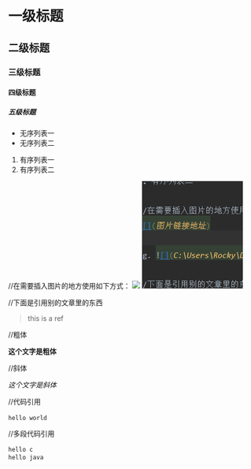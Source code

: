 # 一级标题
## 二级标题
### 三级标题
#### 四级标题
##### 五级标题

- 无序列表一
- 无序列表二
1. 有序列表一
2. 有序列表二

//在需要插入图片的地方使用如下方式：
![](图片链接地址)
![](./image/test.png)


//下面是引用别的文章里的东西
> this is a ref

//粗体

**这个文字是粗体**

//斜体

*这个文字是斜体*

//代码引用

`hello world`

//多段代码引用

```
hello c
hello java
```